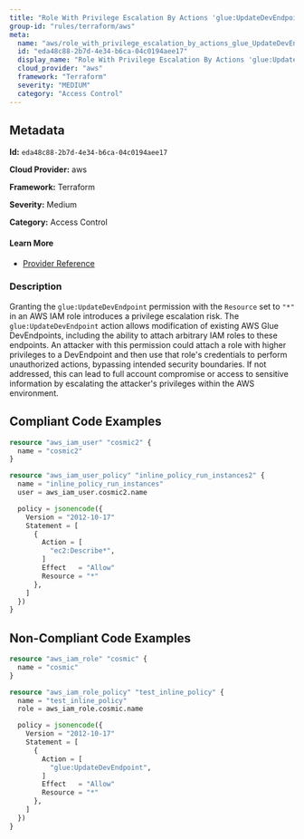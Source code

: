 ```yaml
---
title: "Role With Privilege Escalation By Actions 'glue:UpdateDevEndpoint'"
group-id: "rules/terraform/aws"
meta:
  name: "aws/role_with_privilege_escalation_by_actions_glue_UpdateDevEndpoint"
  id: "eda48c88-2b7d-4e34-b6ca-04c0194aee17"
  display_name: "Role With Privilege Escalation By Actions 'glue:UpdateDevEndpoint'"
  cloud_provider: "aws"
  framework: "Terraform"
  severity: "MEDIUM"
  category: "Access Control"
---
```

## Metadata

**Id:** `eda48c88-2b7d-4e34-b6ca-04c0194aee17`

**Cloud Provider:** aws

**Framework:** Terraform

**Severity:** Medium

**Category:** Access Control

#### Learn More

 - [Provider Reference](https://registry.terraform.io/providers/hashicorp/aws/latest/docs/resources/iam_role_policy#policy)

### Description

 Granting the `glue:UpdateDevEndpoint` permission with the `Resource` set to `"*"` in an AWS IAM role introduces a privilege escalation risk. The `glue:UpdateDevEndpoint` action allows modification of existing AWS Glue DevEndpoints, including the ability to attach arbitrary IAM roles to these endpoints. An attacker with this permission could attach a role with higher privileges to a DevEndpoint and then use that role's credentials to perform unauthorized actions, bypassing intended security boundaries. If not addressed, this can lead to full account compromise or access to sensitive information by escalating the attacker's privileges within the AWS environment.


## Compliant Code Examples
```terraform
resource "aws_iam_user" "cosmic2" {
  name = "cosmic2"
}

resource "aws_iam_user_policy" "inline_policy_run_instances2" {
  name = "inline_policy_run_instances"
  user = aws_iam_user.cosmic2.name

  policy = jsonencode({
    Version = "2012-10-17"
    Statement = [
      {
        Action = [
          "ec2:Describe*",
        ]
        Effect   = "Allow"
        Resource = "*"
      },
    ]
  })
}

```
## Non-Compliant Code Examples
```terraform
resource "aws_iam_role" "cosmic" {
  name = "cosmic"
}

resource "aws_iam_role_policy" "test_inline_policy" {
  name = "test_inline_policy"
  role = aws_iam_role.cosmic.name

  policy = jsonencode({
    Version = "2012-10-17"
    Statement = [
      {
        Action = [
          "glue:UpdateDevEndpoint",
        ]
        Effect   = "Allow"
        Resource = "*"
      },
    ]
  })
}

```